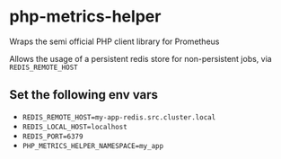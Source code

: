 # php-metrics-helper

Wraps the semi official PHP client library for Prometheus

Allows the usage of a persistent redis store for non-persistent jobs, via `REDIS_REMOTE_HOST`

## Set the following env vars

* `REDIS_REMOTE_HOST=my-app-redis.src.cluster.local`
* `REDIS_LOCAL_HOST=localhost`
* `REDIS_PORT=6379`
* `PHP_METRICS_HELPER_NAMESPACE=my_app`
